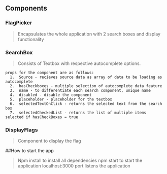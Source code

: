 ## Components

### FlagPicker
> Encapsulates the whole application with 2 search boxes and display functionality 

### SearchBox 
> Consists of Textbox with respective autocomplete options. 
  ```
  props for the component are as follows: 
    1.  Source - recieves source data as array of data to be loading as autocomplete 
    2.  hasCheckboxes - multiple selection of autocomplete data feature
    3.  name - to differentiate each search component, unique name
    4.  disabled - disable the component
    5.  placeholder - placeholder for the textbox
    6.  selectedTextOnClick - returns the selected text from the search box
    7.  selectedCheckedList - returns the list of multiple items selected if hasCheckBoxes = true 
```

### DisplayFlags 
> Component to display the flag

##How to start the app
>Npm install to install all dependencies
>npm start to start the application
>localhost:3000 port listens the application

